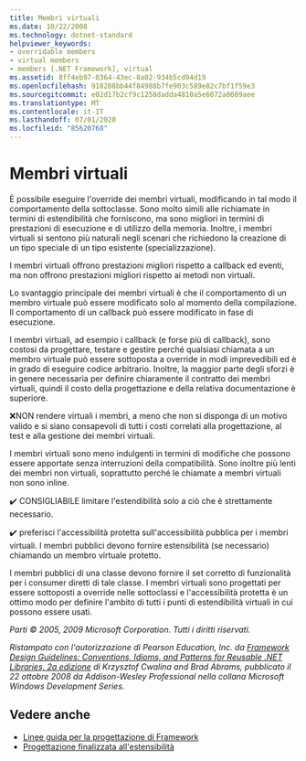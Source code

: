 ```yaml
---
title: Membri virtuali
ms.date: 10/22/2008
ms.technology: dotnet-standard
helpviewer_keywords:
- overridable members
- virtual members
- members [.NET Framework], virtual
ms.assetid: 8ff4eb97-0364-43ec-8a02-934b5cd94d19
ms.openlocfilehash: 918208bb44f84988b7fe903c589e82c7bf1f59e3
ms.sourcegitcommit: e02d17b2cf9c1258dadda4810a5e6072a0089aee
ms.translationtype: MT
ms.contentlocale: it-IT
ms.lasthandoff: 07/01/2020
ms.locfileid: "85620768"
---
```

# <a name="virtual-members"></a>Membri virtuali
È possibile eseguire l'override dei membri virtuali, modificando in tal modo il comportamento della sottoclasse. Sono molto simili alle richiamate in termini di estendibilità che forniscono, ma sono migliori in termini di prestazioni di esecuzione e di utilizzo della memoria. Inoltre, i membri virtuali si sentono più naturali negli scenari che richiedono la creazione di un tipo speciale di un tipo esistente (specializzazione).

 I membri virtuali offrono prestazioni migliori rispetto a callback ed eventi, ma non offrono prestazioni migliori rispetto ai metodi non virtuali.

 Lo svantaggio principale dei membri virtuali è che il comportamento di un membro virtuale può essere modificato solo al momento della compilazione. Il comportamento di un callback può essere modificato in fase di esecuzione.

 I membri virtuali, ad esempio i callback (e forse più di callback), sono costosi da progettare, testare e gestire perché qualsiasi chiamata a un membro virtuale può essere sottoposta a override in modi imprevedibili ed è in grado di eseguire codice arbitrario. Inoltre, la maggior parte degli sforzi è in genere necessaria per definire chiaramente il contratto dei membri virtuali, quindi il costo della progettazione e della relativa documentazione è superiore.

 ❌NON rendere virtuali i membri, a meno che non si disponga di un motivo valido e si siano consapevoli di tutti i costi correlati alla progettazione, al test e alla gestione dei membri virtuali.

 I membri virtuali sono meno indulgenti in termini di modifiche che possono essere apportate senza interruzioni della compatibilità. Sono inoltre più lenti dei membri non virtuali, soprattutto perché le chiamate a membri virtuali non sono inline.

 ✔️ CONSIGLIABILE limitare l'estendibilità solo a ciò che è strettamente necessario.

 ✔️ preferisci l'accessibilità protetta sull'accessibilità pubblica per i membri virtuali. I membri pubblici devono fornire estensibilità (se necessario) chiamando un membro virtuale protetto.

 I membri pubblici di una classe devono fornire il set corretto di funzionalità per i consumer diretti di tale classe. I membri virtuali sono progettati per essere sottoposti a override nelle sottoclassi e l'accessibilità protetta è un ottimo modo per definire l'ambito di tutti i punti di estendibilità virtuali in cui possono essere usati.

 *Parti &copy; 2005, 2009 Microsoft Corporation. Tutti i diritti riservati.*

 *Ristampato con l'autorizzazione di Pearson Education, Inc. da [Framework Design Guidelines: Conventions, Idioms, and Patterns for Reusable .NET Libraries, 2a edizione](https://www.informit.com/store/framework-design-guidelines-conventions-idioms-and-9780321545619) di Krzysztof Cwalina and Brad Abrams, pubblicato il 22 ottobre 2008 da Addison-Wesley Professional nella collana Microsoft Windows Development Series.*

## <a name="see-also"></a>Vedere anche

- [Linee guida per la progettazione di Framework](index.md)
- [Progettazione finalizzata all'estensibilità](designing-for-extensibility.md)
